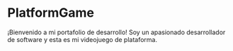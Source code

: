 # PlatformGame
¡Bienvenido a mi portafolio de desarrollo! Soy un apasionado desarrollador de software y esta es mi videojuego de plataforma.

